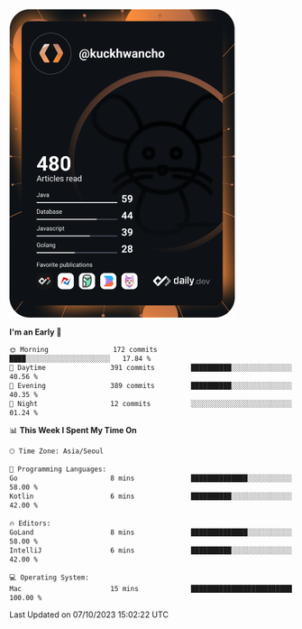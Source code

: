 <a href="https://app.daily.dev/kuckhwancho"><img src="https://github.com/kuckjwi0928/kuckjwi0928/blob/master/devcard.svg" width="400" alt="Kuckjwi Devcard"/></a>

<!--START_SECTION:waka-->
**I'm an Early 🐤** 

```text
🌞 Morning                172 commits         ████░░░░░░░░░░░░░░░░░░░░░   17.84 % 
🌆 Daytime                391 commits         ██████████░░░░░░░░░░░░░░░   40.56 % 
🌃 Evening                389 commits         ██████████░░░░░░░░░░░░░░░   40.35 % 
🌙 Night                  12 commits          ░░░░░░░░░░░░░░░░░░░░░░░░░   01.24 % 
```


📊 **This Week I Spent My Time On** 

```text
🕑︎ Time Zone: Asia/Seoul

💬 Programming Languages: 
Go                       8 mins              ██████████████░░░░░░░░░░░   58.00 % 
Kotlin                   6 mins              ██████████░░░░░░░░░░░░░░░   42.00 % 

🔥 Editors: 
GoLand                   8 mins              ██████████████░░░░░░░░░░░   58.00 % 
IntelliJ                 6 mins              ██████████░░░░░░░░░░░░░░░   42.00 % 

💻 Operating System: 
Mac                      15 mins             █████████████████████████   100.00 % 
```


 Last Updated on 07/10/2023 15:02:22 UTC
<!--END_SECTION:waka-->
